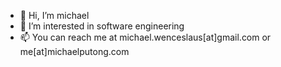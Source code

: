 - 👋 Hi, I’m michael
- 👀 I’m interested in software engineering
- 📫 You can reach me at michael.wenceslaus[at]gmail.com or me[at]michaelputong.com

<!---
michaelwp/michaelwp is a ✨ special ✨ repository because its `README.md` (this file) appears on your GitHub profile.
You can click the Preview link to take a look at your changes.
--->
